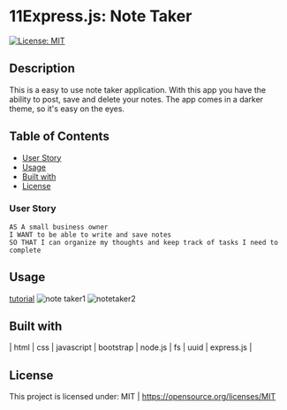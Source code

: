 # 11Express.js: Note Taker
  [![License: MIT](https://img.shields.io/badge/License-MIT-yellow.svg)](https://opensource.org/licenses/MIT)

## Description
This is a easy to use note taker application. With this app you have the ability to post, save and delete your notes. The app comes in a darker theme, so it's easy on the eyes. 

  ## Table of Contents
  * [User Story](#User-Story)
  * [Usage](#Usage)
  * [Built with](#Built-with)
  * [License](#License)
  
  ### User Story
```
AS A small business owner
I WANT to be able to write and save notes
SO THAT I can organize my thoughts and keep track of tasks I need to complete
```

  ## Usage 
  [tutorial](https://drive.google.com/file/d/1krSkh-AkSbdVm3aFXCsXLoZb1S4ptT7o/view)
![note taker1](https://user-images.githubusercontent.com/30086519/111732460-63d77280-882a-11eb-9571-c3ea9f1b55db.png)
![notetaker2](https://user-images.githubusercontent.com/30086519/111732876-67b7c480-882b-11eb-8521-1349bd6b6873.png)
  
  ## Built with
  | html | css | javascript | bootstrap | node.js | fs | uuid | express.js |

  ## License 
  This project is licensed under: MIT | https://opensource.org/licenses/MIT
